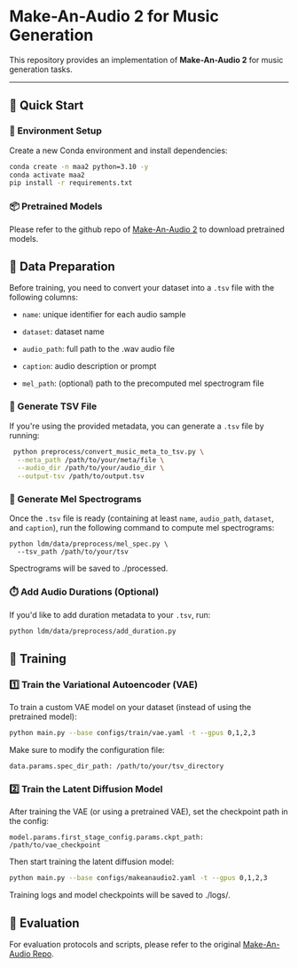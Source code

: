 # Make-An-Audio 2 for Music Generation

This repository provides an implementation of **Make-An-Audio 2** for music generation tasks.

---

## 🚀 Quick Start

### 🔧 Environment Setup

Create a new Conda environment and install dependencies:

```bash
conda create -n maa2 python=3.10 -y
conda activate maa2
pip install -r requirements.txt
```

### 📦 Pretrained Models

Please refer to the github repo of [Make-An-Audio 2](http://github.com/bytedance/Make-An-Audio-2) to download pretrained models.

## 🎵 Data Preparation

Before training, you need to convert your dataset into a `.tsv` file with the following columns:

- `name`: unique identifier for each audio sample

- `dataset`: dataset name

- `audio_path`: full path to the .wav audio file

- `caption`: audio description or prompt

- `mel_path`: (optional) path to the precomputed mel spectrogram file

### 📝 Generate TSV File
If you're using the provided metadata, you can generate a `.tsv` file by running:

```bash
 python preprocess/convert_music_meta_to_tsv.py \
  --meta_path /path/to/your/meta/file \
  --audio_dir /path/to/your/audio_dir \
  --output-tsv /path/to/output.tsv
```

### 🎼 Generate Mel Spectrograms

Once the `.tsv` file is ready (containing at least `name`, `audio_path`, `dataset`, and `caption`), run the following command to compute mel spectrograms:

```
python ldm/data/preprocess/mel_spec.py \
  --tsv_path /path/to/your/tsv
```

Spectrograms will be saved to ./processed.

### ⏱️ Add Audio Durations (Optional)

If you'd like to add duration metadata to your `.tsv`, run:

```bash
python ldm/data/preprocess/add_duration.py
```

## 🧠 Training

### 1️⃣ Train the Variational Autoencoder (VAE)
To train a custom VAE model on your dataset (instead of using the pretrained model):

```bash
python main.py --base configs/train/vae.yaml -t --gpus 0,1,2,3
```

Make sure to modify the configuration file:

```
data.params.spec_dir_path: /path/to/your/tsv_directory
```

### 2️⃣ Train the Latent Diffusion Model

After training the VAE (or using a pretrained VAE), set the checkpoint path in the config:

```
model.params.first_stage_config.params.ckpt_path: /path/to/vae_checkpoint
```

Then start training the latent diffusion model:
```bash
python main.py --base configs/makeanaudio2.yaml -t --gpus 0,1,2,3
```

Training logs and model checkpoints will be saved to ./logs/.

## 🧪 Evaluation

For evaluation protocols and scripts, please refer to the original [Make-An-Audio Repo](https://github.com/Text-to-Audio/Make-An-Audio).